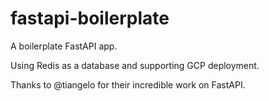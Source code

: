 # fastapi-boilerplate
A boilerplate FastAPI app. 

Using Redis as a database and supporting GCP deployment. 

Thanks to @tiangelo for their incredible work on FastAPI. 
